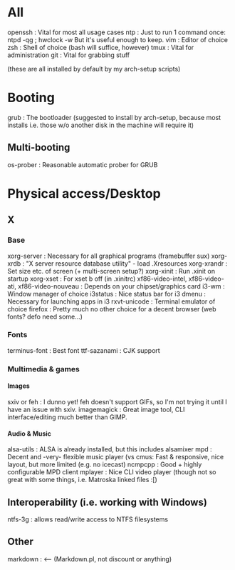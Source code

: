 # All

openssh : Vital for most all usage cases
ntp     : Just to run 1 command once:
            ntpd -qg ; hwclock -w
          But it's useful enough to keep.
vim     : Editor of choice
zsh     : Shell of choice (bash will suffice, however)
tmux    : Vital for administration
git     : Vital for grabbing stuff

(these are all installed by default by my arch-setup scripts)


# Booting

grub : The bootloader (suggested to install by arch-setup, because most
       installs i.e. those w/o another disk in the machine will require it)


## Multi-booting

os-prober : Reasonable automatic prober for GRUB


# Physical access/Desktop

## X

### Base

xorg-server         : Necessary for all graphical programs (framebuffer sux)
xorg-xrdb           : "X server resource database utility" - load .Xresources
xorg-xrandr         : Set size etc. of screen (+ multi-screen setup?)
xorg-xinit          : Run .xinit on startup
xorg-xset           : For xset b off (in .xinitrc)
xf86-video-intel,
xf86-video-ati,
xf86-video-nouveau  : Depends on your chipset/graphics card
i3-wm               : Window manager of choice
i3status            : Nice status bar for i3
dmenu               : Necessary for launching apps in i3
rxvt-unicode        : Terminal emulator of choice
firefox             : Pretty much no other choice for a decent browser
(web fonts? defo need some...)


### Fonts

terminus-font : Best font
ttf-sazanami : CJK support


### Multimedia & games

#### Images

sxiv or feh : I dunno yet! feh doesn't support GIFs, so I'm not trying it until
              I have an issue with sxiv.
imagemagick : Great image tool, CLI interface/editing much better than GIMP.


#### Audio & Music

alsa-utils  : ALSA is already installed, but this includes alsamixer
mpd         : Decent and -very- flexible music player
(vs cmus:  Fast & responsive, nice layout, but more limited (e.g. no icecast)
ncmpcpp     : Good + highly configurable MPD client
mplayer     : Nice CLI video player (though not so great with some things, i.e.
              Matroska linked files :[)


## Interoperability (i.e. working with Windows)

ntfs-3g : allows read/write access to NTFS filesystems


## Other

markdown    : <-- (Markdown.pl, not discount or anything)
